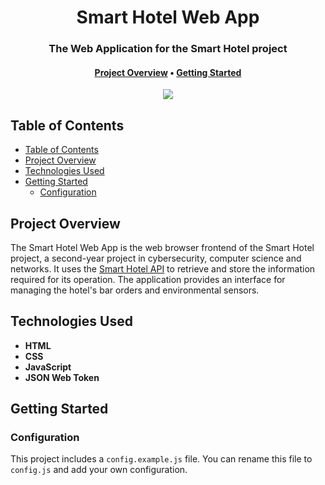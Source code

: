 <div align="center">
  <h1>Smart Hotel Web App</h1>

  <h3>The Web Application for the Smart Hotel project</h3>

  <h4>
    <a href="#project-overview">Project Overview</a>
    •
    <a href="#getting-started">Getting Started</a>
  </h4>

  <img src="https://img.shields.io/github/v/release/alexwauquier/smart-hotel-web-app" />
</div>

## Table of Contents

- [Table of Contents](#table-of-contents)
- [Project Overview](#project-overview)
- [Technologies Used](#technologies-used)
- [Getting Started](#getting-started)
  - [Configuration](#configuration)

## Project Overview

The Smart Hotel Web App is the web browser frontend of the Smart Hotel project, a second-year project in cybersecurity, computer science and networks. It uses the [Smart Hotel API](https://github.com/alexwauquier/smart-hotel-api) to retrieve and store the information required for its operation. The application provides an interface for managing the hotel's bar orders and environmental sensors.

## Technologies Used

- **HTML**
- **CSS**
- **JavaScript**
- **JSON Web Token**

## Getting Started

### Configuration

This project includes a `config.example.js` file. You can rename this file to `config.js` and add your own configuration.
